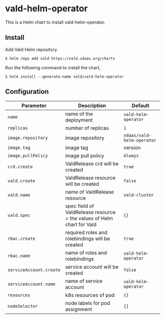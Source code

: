 vald-helm-operator
===

This is a Helm chart to install vald-helm-operator.


Install
---

Add Vald Helm repository

    $ helm repo add vald https://vald.vdaas.org/charts

Run the following command to install the chart,

    $ helm install --generate-name vald/vald-helm-operator


Configuration
---

| Parameter | Description | Default |
|-----------|-------------|---------|
| `name` | name of the deployment | `vald-helm-operator` |
| `replicas` | number of replicas | `1` |
| `image.repository` | image repository | `vdaas/vald-helm-operator` |
| `image.tag` | image tag | version |
| `image.pullPolicy` | image pull policy | `Always` |
| `crd.create` | ValdRelease crd will be created | `true` |
| `vald.create` | ValdRelease resource will be created | `false` |
| `vald.name` | name of ValdRelease resource | `vald-cluster` |
| `vald.spec` | spec field of ValdRelease resource = the values of Helm chart for Vald | `{}` |
| `rbac.create` | required roles and rolebindings will be created | `true` |
| `rbac.name` | name of roles and rolebindings | `vald-helm-operator` |
| `serviceAccount.create` | service account will be created | `false` |
| `serviceAccount.name` | name of service account | `vald-helm-operator` |
| `resources` | k8s resources of pod | `{}` |
| `nodeSelector` | node labels for pod assignment | `{}` |
